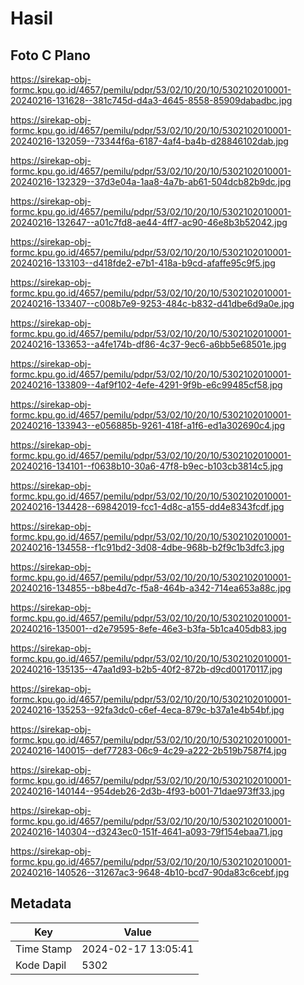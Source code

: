 # Hasil

## Foto C Plano

https://sirekap-obj-formc.kpu.go.id/4657/pemilu/pdpr/53/02/10/20/10/5302102010001-20240216-131628--381c745d-d4a3-4645-8558-85909dabadbc.jpg

https://sirekap-obj-formc.kpu.go.id/4657/pemilu/pdpr/53/02/10/20/10/5302102010001-20240216-132059--73344f6a-6187-4af4-ba4b-d28846102dab.jpg

https://sirekap-obj-formc.kpu.go.id/4657/pemilu/pdpr/53/02/10/20/10/5302102010001-20240216-132329--37d3e04a-1aa8-4a7b-ab61-504dcb82b9dc.jpg

https://sirekap-obj-formc.kpu.go.id/4657/pemilu/pdpr/53/02/10/20/10/5302102010001-20240216-132647--a01c7fd8-ae44-4ff7-ac90-46e8b3b52042.jpg

https://sirekap-obj-formc.kpu.go.id/4657/pemilu/pdpr/53/02/10/20/10/5302102010001-20240216-133103--d418fde2-e7b1-418a-b9cd-afaffe95c9f5.jpg

https://sirekap-obj-formc.kpu.go.id/4657/pemilu/pdpr/53/02/10/20/10/5302102010001-20240216-133407--c008b7e9-9253-484c-b832-d41dbe6d9a0e.jpg

https://sirekap-obj-formc.kpu.go.id/4657/pemilu/pdpr/53/02/10/20/10/5302102010001-20240216-133653--a4fe174b-df86-4c37-9ec6-a6bb5e68501e.jpg

https://sirekap-obj-formc.kpu.go.id/4657/pemilu/pdpr/53/02/10/20/10/5302102010001-20240216-133809--4af9f102-4efe-4291-9f9b-e6c99485cf58.jpg

https://sirekap-obj-formc.kpu.go.id/4657/pemilu/pdpr/53/02/10/20/10/5302102010001-20240216-133943--e056885b-9261-418f-a1f6-ed1a302690c4.jpg

https://sirekap-obj-formc.kpu.go.id/4657/pemilu/pdpr/53/02/10/20/10/5302102010001-20240216-134101--f0638b10-30a6-47f8-b9ec-b103cb3814c5.jpg

https://sirekap-obj-formc.kpu.go.id/4657/pemilu/pdpr/53/02/10/20/10/5302102010001-20240216-134428--69842019-fcc1-4d8c-a155-dd4e8343fcdf.jpg

https://sirekap-obj-formc.kpu.go.id/4657/pemilu/pdpr/53/02/10/20/10/5302102010001-20240216-134558--f1c91bd2-3d08-4dbe-968b-b2f9c1b3dfc3.jpg

https://sirekap-obj-formc.kpu.go.id/4657/pemilu/pdpr/53/02/10/20/10/5302102010001-20240216-134855--b8be4d7c-f5a8-464b-a342-714ea653a88c.jpg

https://sirekap-obj-formc.kpu.go.id/4657/pemilu/pdpr/53/02/10/20/10/5302102010001-20240216-135001--d2e79595-8efe-46e3-b3fa-5b1ca405db83.jpg

https://sirekap-obj-formc.kpu.go.id/4657/pemilu/pdpr/53/02/10/20/10/5302102010001-20240216-135135--47aa1d93-b2b5-40f2-872b-d9cd00170117.jpg

https://sirekap-obj-formc.kpu.go.id/4657/pemilu/pdpr/53/02/10/20/10/5302102010001-20240216-135253--92fa3dc0-c6ef-4eca-879c-b37a1e4b54bf.jpg

https://sirekap-obj-formc.kpu.go.id/4657/pemilu/pdpr/53/02/10/20/10/5302102010001-20240216-140015--def77283-06c9-4c29-a222-2b519b7587f4.jpg

https://sirekap-obj-formc.kpu.go.id/4657/pemilu/pdpr/53/02/10/20/10/5302102010001-20240216-140144--954deb26-2d3b-4f93-b001-71dae973ff33.jpg

https://sirekap-obj-formc.kpu.go.id/4657/pemilu/pdpr/53/02/10/20/10/5302102010001-20240216-140304--d3243ec0-151f-4641-a093-79f154ebaa71.jpg

https://sirekap-obj-formc.kpu.go.id/4657/pemilu/pdpr/53/02/10/20/10/5302102010001-20240216-140526--31267ac3-9648-4b10-bcd7-90da83c6cebf.jpg


## Metadata

| Key        | Value               |
| ---------- | ------------------- |
| Time Stamp | 2024-02-17 13:05:41 |
| Kode Dapil | 5302                |



